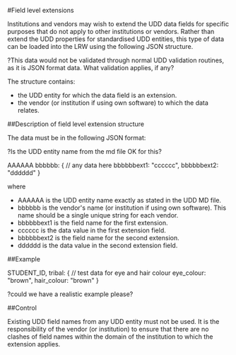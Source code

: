 #Field level extensions

Institutions and vendors may wish to extend the UDD data fields for specific purposes that do not apply to other institutions or vendors.  Rather than extend the UDD properties for standardised UDD entities, this type of data can be loaded into the LRW using the following JSON structure.

?This data would not be validated through normal UDD validation routines, as it is JSON format data.  What validation applies, if any?

The structure contains:

* the UDD entity for which the data field is an extension.
* the vendor (or institution if using own software) to which the data relates.

##Description of field level extension structure

The data must be in the following JSON format:

?Is the UDD entity name from the md file OK for this?

AAAAAA
bbbbbb: { // any data here
	bbbbbbext1: "cccccc",
	bbbbbbext2: "dddddd"
}

where
- AAAAAA is the UDD entity name exactly as stated in the UDD MD file.
- bbbbbb is the vendor's name (or institution if using own software).  This name should be a single unique string for each vendor.
- bbbbbbext1 is the field name for the first extension.
- cccccc is the data value in the first extension field.
- bbbbbbext2 is the field name for the second extension.
- dddddd is the data value in the second extension field.

##Example

STUDENT_ID,
tribal: { // test data for eye and hair colour
  eye_colour: "brown",
  hair_colour: "brown"
}

?could we have a realistic example please?

##Control

Existing UDD field names from any UDD entity must not be used.
It is the responsibility of the vendor (or institution) to ensure that there are no clashes of field names within the domain of the institution to which the extension applies.
